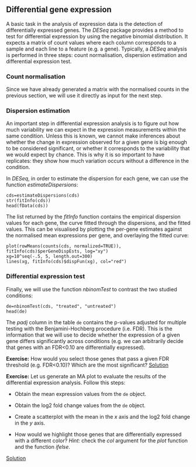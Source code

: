 ## Differential gene expression
A basic task in the analysis of expression data is the detection of differentially expressed genes. The *DESeq* package provides a method to test for differential expression by using the negative binomial distribution. It expects a matrix of count values where each column corresponds to a sample and each line to a feature (e.g. a gene). Typically, a *DESeq* analysis is performed in three steps: count normalisation, dispersion estimation and differential expression test.

### Count normalisation
Since we have already generated a matrix with the normalised counts in the previous section, we will use it directly as input for the next step.

### Dispersion estimation
An important step in differential expression analysis is to figure out how much variability we can expect in the expression measurements within the same condition. Unless this is known, we cannot make inferences about whether the change in expression observed for a given gene is big enough to be considered significant, or whether it corresponds to the variability that we would expect by chance. This is why it is so important to have replicates: they show how much variation occurs without a difference in the condition.


In *DESeq*, in order to estimate the dispersion for each gene, we can use the function *estimateDispersions*:

```rconsole
cds=estimateDispersions(cds)
str(fitInfo(cds))
head(fData(cds))
```

The list returned by the *fitInfo* function contains the empirical dispersion values for each gene, the curve fitted through the dispersions, and the fitted values. This can be visualised by plotting the per-gene estimates against the normalised mean expressions per gene, and overlaying the fitted curve:

```rconsole
plot(rowMeans(counts(cds, normalized=TRUE)), fitInfo(cds)$perGeneDispEsts, log="xy")
xg=10^seq(-.5, 5, length.out=300) 
lines(xg, fitInfo(cds)$dispFun(xg), col="red")
```

### Differential expression test
              
Finally, we will use the function *nbinomTest* to contrast the two studied conditions:

```rconsole
de=nbinomTest(cds, "treated", "untreated")
head(de)
```

The *padj* column in the table `de` contains the p-values adjusted for multiple testing with the Benjamini-Hochberg procedure (i.e. FDR). This is the information that we will use to decide whether the expression of a given gene differs significantly across conditions (e.g. we can arbitrarily decide that genes with an FDR<0.10 are differentially expressed).

**Exercise:** How would you select those genes that pass a given FDR threshold (e.g. FDR<0.10)? Which are the most significant?
[Solution](../solutions/_de_ex1.md)

**Exercise:** Let us generate an MA plot to evaluate the results of the differential expression analysis. Follow this steps:

* Obtain the mean expression values from the `de` object.

* Obtain the log2 fold change values from the `de` object.

* Create a scatterplot with the mean in the *x* axis and the log2 fold change in the *y* axis.

* How would we highlight those genes that are differentially expressed with a different color?
  *Hint:* check the *col* argument for the *plot* function and the function *ifelse*.

[Solution](../solutions/_de_ex2.md)